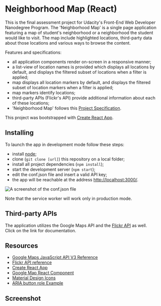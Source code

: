 # Neighborhood Map (React)

This is the final assessment project for Udacity's Front-End Web Developer Nanodegree Program. The 'Neighborhood Map' is a single page application featuring a map of student's neighborhood or a neighborhood the student would like to visit. The map include highlighted locations, third-party data about those locations and various ways to browse the content.

Features and specifications:

- all application components render on-screen in a responsive manner;
- a list-view of location names is provided which displays all locations by default, and displays the filtered subset of locations when a filter is applied;
- map displays all location markers by default, and displays the filtered subset of location markers when a filter is applied;
- map markers identify locations;
- third-party APIs (Flickr's API) provide additional information about each of these locations;
- 'Neighborhood Map' follows this [Project Specification](https://review.udacity.com/#!/rubrics/1351/view).

This project was bootstrapped with [Create React App](https://github.com/facebookincubator/create-react-app).

## Installing

To launch the app in development mode follow these steps:
 
* install [node](https://nodejs.org/it/);
* clone (`git clone [url]`) this repository on a local folder;
* install all project dependencies (`npm install`);
* start the development server (`npm start`);
* edit the conf.json file and insert a valid API key;
* the app will be reachable at the address [http://localhost:3000/](http://localhost:3000/).

![A screenshot of the conf.json file](resources/sh_01.PNG "conf.json")

Note that the service worker will work only in production mode.

## Third-party APIs

The application utilizes the Google Maps API and the [Flickr API](https://www.flickr.com/services/api/) as well. Click on the link for documentation.

## Resources

* [Google Maps JavaScript API V3 Reference](https://developers.google.com/maps/documentation/javascript/reference/3.exp/)
* [Flickr API reference](https://www.flickr.com/services/api/)
* [Create React App](https://github.com/elfiservice/neighborhood-map-react)
* [Google Map React Component](https://github.com/fullstackreact/google-maps-react)
* [Material Design Icons](https://materialdesignicons.com/icon/map-marker)
* [ARIA button role Example](https://www.w3.org/TR/2016/WD-wai-aria-practices-1.1-20160317/examples/button/button.html)

## Screenshot

